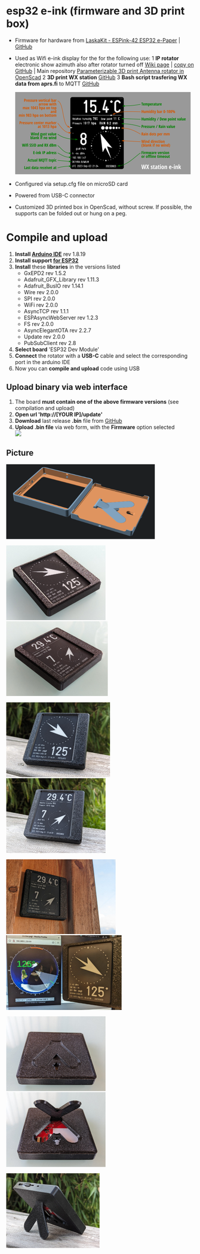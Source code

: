 # esp32 e-ink (firmware and 3D print box)
- Firmware for hardware from [LaskaKit - ESPink-42 ESP32 e-Paper](https://www.laskakit.cz/laskakit-espink-42-esp32-e-paper-pcb-antenna/) | [GitHub](https://github.com/LaskaKit/ESPink-42)
- Used as Wifi e-ink display for the for the following use:
  1 **IP rotator** electronic show azimuth also after rotator turned off [Wiki page](https://remoteqth.com/w/doku.php?id=simple_rotator_interface_v) | [copy on GitHub](https://github.com/ok1hra/IP-rotator/blob/main/Assembly-manual.md) | Main repository [Parameterizable 3D print Antenna rotator in OpenScad](https://github.com/ok1hra/Parameterizable-3D-print-Antenna-rotator-in-OpenScad)
  2 **3D print WX station** [GitHub](https://github.com/ok1hra/3D-print-WX-station)
  3 **Bash script trasfering WX data from aprs.fi** to MQTT [GitHub](https://github.com/ok1hra/esp32-e-ink/aprsfi2mqtt)
    
  <img src="https://raw.githubusercontent.com/ok1hra/esp32-e-ink/main/img/wx-station-display.png" height="220">
- Configured via setup.cfg file on microSD card
- Powered from USB-C connector
- Customized 3D printed box in OpenScad, without screw. If possible, the supports can be folded out or hung on a peg.

# Compile and upload
1.  **Install [Arduino IDE](https://www.arduino.cc/en/software)** rev 1.8.19
1.  **Install support [for ESP32](https://docs.espressif.com/projects/arduino-esp32/en/latest/installing.html)**
1.  **Install** these **libraries** in the versions listed
	* GxEPD2 rev 1.5.2
	* Adafruit_GFX_Library rev 1.11.3
	* Adafruit_BusIO rev 1.14.1
	* Wire rev 2.0.0
	* SPI rev 2.0.0
	* WiFi rev 2.0.0
	* AsyncTCP rev 1.1.1
	* ESPAsyncWebServer rev 1.2.3
	* FS rev 2.0.0
	* AsyncElegantOTA rev 2.2.7
	* Update rev 2.0.0
	* PubSubClient rev 2.8
1. **Select board** 'ESP32 Dev Module'
1. **Connect** the rotator with a **USB-C** cable and select the corresponding port in the arduino IDE
1. Now you can **compile and upload** code using USB

## Upload binary via web interface
1.  The board **must contain one of the above firmware versions** (see compilation and upload)
2.  **Open url 'http://[YOUR IP]/update'**
3.  **Download** last release **.bin** file from [GitHub](https://github.com/ok1hra/esp32-e-ink/releases)
4.  **Upload .bin file** via web form, with the **Firmware** option selected  
    <img src="https://raw.githubusercontent.com/ok1hra/IP-rotator/main/img/wiki-simple-rot-61.png" width="350">

## Picture

<img src="https://raw.githubusercontent.com/ok1hra/esp32-e-ink/main/img/rot6.png" height="200">

<img src="https://raw.githubusercontent.com/ok1hra/esp32-e-ink/main/img/rot7.jpg" height="200"><img src="https://raw.githubusercontent.com/ok1hra/esp32-e-ink/main/img/rot10.jpg" height="200">

<img src="https://raw.githubusercontent.com/ok1hra/esp32-e-ink/main/img/rot8.jpg" height="200"><img src="https://raw.githubusercontent.com/ok1hra/esp32-e-ink/main/img/rot12.jpg" height="200">

<img src="https://raw.githubusercontent.com/ok1hra/esp32-e-ink/main/img/rot11.jpg" height="200"><img src="https://raw.githubusercontent.com/ok1hra/esp32-e-ink/main/img/rot13.jpg" height="200">

<img src="https://raw.githubusercontent.com/ok1hra/esp32-e-ink/main/img/rot4.jpg" height="200"><img src="https://raw.githubusercontent.com/ok1hra/esp32-e-ink/main/img/rot5.jpg" height="200">

<img src="https://raw.githubusercontent.com/ok1hra/esp32-e-ink/main/img/rot9.jpg" height="200">
